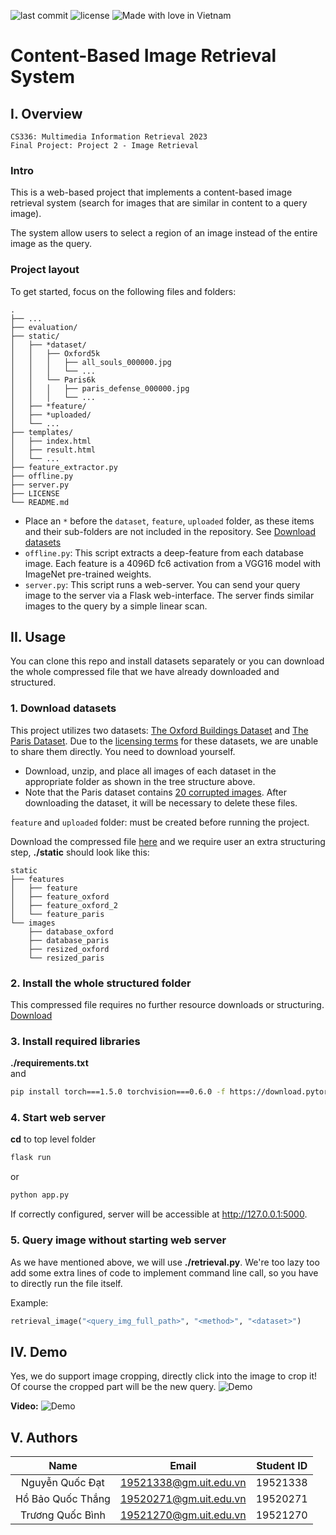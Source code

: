 ![last commit](https://img.shields.io/github/last-commit/ShenggKai/CBIR_System?logo=git)
![license](https://img.shields.io/github/license/ShenggKai/CBIR_System)
![Made with love in Vietnam](https://madewithlove.now.sh/vn?heart=true&colorB=%23da251d)
# Content-Based Image Retrieval System

## I. Overview
    CS336: Multimedia Information Retrieval 2023
    Final Project: Project 2 - Image Retrieval

### Intro
This is a web-based project that implements a content-based image retrieval system (search for images that are similar in content to a query image).  

The system allow users to select a region of an image instead of the entire image as the query.

### Project layout
To get started, focus on the following files and folders:
```
.
├── ...
├── evaluation/
├── static/
│   ├── *dataset/
│   │   ├── Oxford5k
│   │   │   ├── all_souls_000000.jpg
│   │   │   └── ...
│   │   └── Paris6k
│   │   │   ├── paris_defense_000000.jpg
│   │   │   └── ...
│   ├── *feature/
│   ├── *uploaded/
│   └── ...
├── templates/
│   ├── index.html
│   ├── result.html
│   └── ...
├── feature_extractor.py
├── offline.py
├── server.py
├── LICENSE
└── README.md
```
- Place an `*` before the `dataset`, `feature`, `uploaded` folder, as these items and their sub-folders are not included in the repository. See [Download datasets](#1-download-datasets)
- `offline.py`: This script extracts a deep-feature from each database image. Each feature is a 4096D fc6 activation from a VGG16 model with ImageNet pre-trained weights.  
- `server.py`: This script runs a web-server. You can send your query image to the server via a Flask web-interface. The server finds similar images to the query by a simple linear scan.

## II. Usage
You can clone this repo and install datasets separately or you can download the whole compressed file that we have already downloaded and structured.

### 1. Download datasets
This project utilizes two datasets: [The Oxford Buildings Dataset](https://www.robots.ox.ac.uk/~vgg/data/oxbuildings/) and [The Paris Dataset](https://www.robots.ox.ac.uk/~vgg/data/parisbuildings/). Due to the [licensing terms](https://www.robots.ox.ac.uk/~vgg/terms/dataset-group-2-access.html) for these datasets, we are unable to share them directly. You need to download yourself.
- Download, unzip, and place all images of each dataset in the appropriate folder as shown in the tree structure above.
- Note that the Paris dataset contains [20 corrupted images](https://www.robots.ox.ac.uk/~vgg/data/parisbuildings/corrupt.txt). After downloading the dataset, it will be necessary to delete these files.

`feature` and `uploaded` folder: must be created before running the project.


Download the compressed file [here](https://) and we require user an extra structuring step, **./static** should look like this:

```
static
├── features
│   ├── feature
│   ├── feature_oxford
│   ├── feature_oxford_2
│   └── feature_paris
└── images
    ├── database_oxford
    ├── database_paris
    ├── resized_oxford
    └── resized_paris

```

### 2. Install the whole structured folder 
This compressed file requires no further resource downloads or structuring.  
[Download](https://)
### 3. Install required libraries
**./requirements.txt**  
and
```sh
pip install torch===1.5.0 torchvision===0.6.0 -f https://download.pytorch.org/whl/torch_stable.html
```
### 4. Start web server
**cd** to top level folder
```sh
flask run
```
or 
```sh
python app.py
```

If correctly configured, server will be accessible at http://127.0.0.1:5000.

### 5. Query image without starting web server
As we have mentioned above, we will use **./retrieval.py**. We're too lazy too add some extra lines of code to implement command line call, so you have to directly run the file itself.  

Example:
```py
retrieval_image("<query_img_full_path>", "<method>", "<dataset>")
```

## IV. Demo
Yes, we do support image cropping, directly click into the image to crop it!  
Of course the cropped part will be the new query.
![Demo](https://i.imgur.com/5qKLLww.png)

**Video:**
![Demo](https://i.imgur.com/LzP7kf4.png)

## V. Authors
|Name|Email|Student ID|
|:-:|:-:|:-:|
|Nguyễn Quốc Đạt|19521338@gm.uit.edu.vn|19521338
|Hồ Bảo Quốc Thắng|19520271@gm.uit.edu.vn|19520271
|Trương Quốc Bình|19521270@gm.uit.edu.vn|19521270